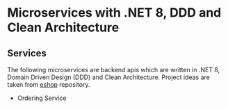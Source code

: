 # Microservices with .NET 8, DDD and Clean Architecture

## Services
The following microservices are backend apis which are written in .NET 8, Domain Driven Design (DDD) and Clean Architecture. Project ideas are taken from [eshop](https://github.com/dotnet/eShop/tree/9e76b1565d37cd9c125936e59250f745427cd132) repository.

- Ordering Service